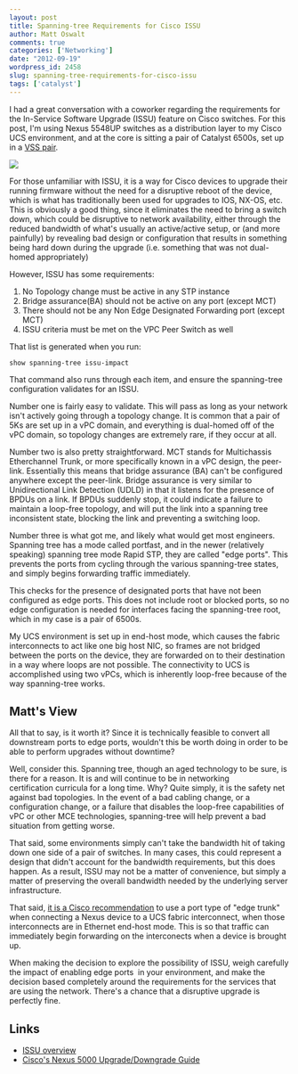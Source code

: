 ```yaml
---
layout: post
title: Spanning-tree Requirements for Cisco ISSU
author: Matt Oswalt
comments: true
categories: ['Networking']
date: "2012-09-19"
wordpress_id: 2458
slug: spanning-tree-requirements-for-cisco-issu
tags: ['catalyst']
---
```



I had a great conversation with a coworker regarding the requirements for the In-Service Software Upgrade (ISSU) feature on Cisco switches. For this post, I'm using Nexus 5548UP switches as a distribution layer to my Cisco UCS environment, and at the core is sitting a pair of Catalyst 6500s, set up in a [VSS pair](https://keepingitclassless.net/2011/10/virtual-switching-system-on-cisco-catalyst-6500/).

[![](assets/2012/09/diagram2.png)](assets/2012/09/diagram2.png)

For those unfamiliar with ISSU, it is a way for Cisco devices to upgrade their running firmware without the need for a disruptive reboot of the device, which is what has traditionally been used for upgrades to IOS, NX-OS, etc. This is obviously a good thing, since it eliminates the need to bring a switch down, which could be disruptive to network availability, either through the reduced bandwidth of what's usually an active/active setup, or (and more painfully) by revealing bad design or configuration that results in something being hard down during the upgrade (i.e. something that was not dual-homed appropriately)

However, ISSU has some requirements:
1. No Topology change must be active in any STP instance
2. Bridge assurance(BA) should not be active on any port (except MCT)
3. There should not be any Non Edge Designated Forwarding port (except MCT)
4. ISSU criteria must be met on the VPC Peer Switch as well

That list is generated when you run:

    show spanning-tree issu-impact

That command also runs through each item, and ensure the spanning-tree configuration validates for an ISSU.

Number one is fairly easy to validate. This will pass as long as your network isn't actively going through a topology change. It is common that a pair of 5Ks are set up in a vPC domain, and everything is dual-homed off of the vPC domain, so topology changes are extremely rare, if they occur at all.

Number two is also pretty straightforward. MCT stands for Multichassis Etherchannel Trunk, or more specifically known in a vPC design, the peer-link. Essentially this means that bridge assurance (BA) can't be configured anywhere except the peer-link. Bridge assurance is very similar to Unidirectional Link Detection (UDLD) in that it listens for the presence of BPDUs on a link. If BPDUs suddenly stop, it could indicate a failure to maintain a loop-free topology, and will put the link into a spanning tree inconsistent state, blocking the link and preventing a switching loop.

Number three is what got me, and likely what would get most engineers. Spanning tree has a mode called portfast, and in the newer (relatively speaking) spanning tree mode Rapid STP, they are called "edge ports". This prevents the ports from cycling through the various spanning-tree states, and simply begins forwarding traffic immediately.

This checks for the presence of designated ports that have not been configured as edge ports. This does not include root or blocked ports, so no edge configuration is needed for interfaces facing the spanning-tree root, which in my case is a pair of 6500s.

My UCS environment is set up in end-host mode, which causes the fabric interconnects to act like one big host NIC, so frames are not bridged between the ports on the device, they are forwarded on to their destination in a way where loops are not possible. The connectivity to UCS is accomplished using two vPCs, which is inherently loop-free because of the way spanning-tree works.

## Matt's View

All that to say, is it worth it? Since it is technically feasible to convert all downstream ports to edge ports, wouldn't this be worth doing in order to be able to perform upgrades without downtime?

Well, consider this. Spanning tree, though an aged technology to be sure, is there for a reason. It is and will continue to be in networking certification curricula for a long time. Why? Quite simply, it is the safety net against bad topologies. In the event of a bad cabling change, or a configuration change, or a failure that disables the loop-free capabilities of vPC or other MCE technologies, spanning-tree will help prevent a bad situation from getting worse.

That said, some environments simply can't take the bandwidth hit of taking down one side of a pair of switches. In many cases, this could represent a design that didn't account for the bandwidth requirements, but this does happen. As a result, ISSU may not be a matter of convenience, but simply a matter of preserving the overall bandwidth needed by the underlying server infrastructure.

That said, [it is a Cisco recommendation](http://www.cisco.com/en/US/prod/collateral/switches/ps9441/ps9402/white_paper_c11-623265.html) to use a port type of "edge trunk" when connecting a Nexus device to a UCS fabric interconnect, when those interconnects are in Ethernet end-host mode. This is so that traffic can immediately begin forwarding on the interconects when a device is brought up.

When making the decision to explore the possibility of ISSU, weigh carefully the impact of enabling edge ports  in your environment, and make the decision based completely around the requirements for the services that are using the network. There's a chance that a disruptive upgrade is perfectly fine.

## Links

* [ISSU overview](http://www.cisco.com/en/US/products/ps7149/products_ios_protocol_group_home.html)
* [Cisco's Nexus 5000 Upgrade/Downgrade Guide](http://www.cisco.com/en/US/docs/switches/datacenter/nexus5000/sw/upgrade/503_N1_1/n5k_upgrade_downgrade_503.html)
